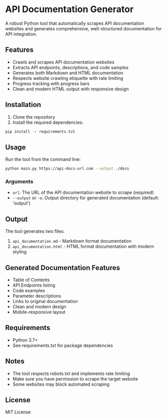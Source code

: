 # API Documentation Generator

A robust Python tool that automatically scrapes API documentation websites and generates comprehensive, well-structured documentation for API integration.

## Features

- Crawls and scrapes API documentation websites
- Extracts API endpoints, descriptions, and code samples
- Generates both Markdown and HTML documentation
- Respects website crawling etiquette with rate limiting
- Progress tracking with progress bars
- Clean and modern HTML output with responsive design

## Installation

1. Clone the repository
2. Install the required dependencies:

```bash
pip install -r requirements.txt
```

## Usage

Run the tool from the command line:

```bash
python main.py https://api-docs-url.com --output ./docs
```

### Arguments

- `url`: The URL of the API documentation website to scrape (required)
- `--output` or `-o`: Output directory for generated documentation (default: 'output')

## Output

The tool generates two files:
1. `api_documentation.md` - Markdown format documentation
2. `api_documentation.html` - HTML format documentation with modern styling

## Generated Documentation Features

- Table of Contents
- API Endpoints listing
- Code examples
- Parameter descriptions
- Links to original documentation
- Clean and modern design
- Mobile-responsive layout

## Requirements

- Python 3.7+
- See requirements.txt for package dependencies

## Notes

- The tool respects robots.txt and implements rate limiting
- Make sure you have permission to scrape the target website
- Some websites may block automated scraping

## License

MIT License
